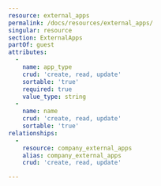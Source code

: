 ```yaml
---
resource: external_apps
permalink: /docs/resources/external_apps/
singular: resource
section: ExternalApps
partOf: guest
attributes:
  -
    name: app_type
    crud: 'create, read, update'
    sortable: 'true'
    required: true
    value_type: string
  -
    name: name
    crud: 'create, read, update'
    sortable: 'true'
relationships:
  -
    resource: company_external_apps
    alias: company_external_apps
    crud: 'create, read, update'

---
```


